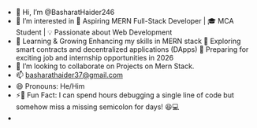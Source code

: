- 👋 Hi, I’m @BasharatHaider246
- 👀 I’m interested in 🚀 Aspiring MERN Full-Stack Developer | 🎓 MCA Student | 💡 Passionate about Web Development
- 🌱 Learning & Growing
Enhancing my skills in MERN stack 🚀
Exploring smart contracts and decentralized applications (DApps) 🔗
Preparing for exciting job and internship opportunities in 2026
- 💞️ I’m looking to collaborate on Projects on Mern Stack.
- 📫 basharathaider37@gmail.com 
- 😄 Pronouns: He/Him
- ⚡🧐 Fun Fact: I can spend hours debugging a single line of code but somehow miss a missing semicolon for days! 😆💻
- 

<!---
BasharatHaider246/BasharatHaider246 is a ✨ special ✨ repository because its `README.md` (this file) appears on your GitHub profile.
You can click the Preview link to take a look at your changes.
--->

